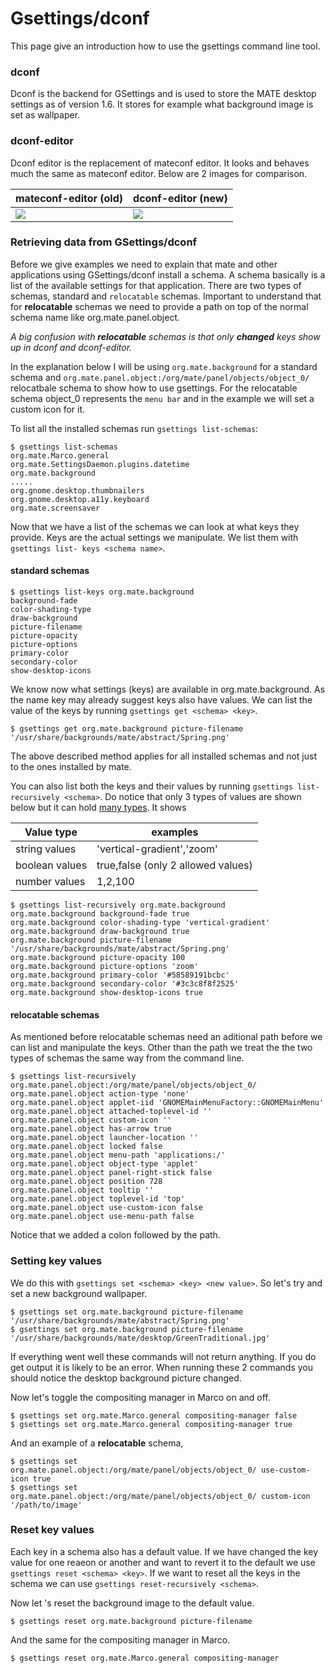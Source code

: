 # Gsettings/dconf

This page give an introduction how to use the gsettings command line tool.

### dconf

Dconf is the backend for GSettings and is used to store the MATE desktop
settings as of version 1.6. It stores for example what background image is set
as wallpaper.

### dconf-editor

Dconf editor is the replacement of mateconf editor. It looks and behaves much
the same as mateconf editor. Below are 2 images for comparison.

mateconf-editor (old)| dconf-editor (new)
---|---
![](./images/mateconf-editor_backround.png)| ![](./images/dconf-editor_background.png)

### Retrieving data from GSettings/dconf

Before we give examples we need to explain that mate and other applications
using GSettings/dconf install a schema. A schema basically is a list of the
available settings for that application. There are two types of schemas,
standard and `relocatable` schemas. Important to understand that for
**relocatable** schemas we need to provide a path on top of the normal schema
name like org.mate.panel.object.

_A big confusion with **relocatable** schemas is that only **changed** keys
show up in dconf and dconf-editor._

In the explanation below I will be using `org.mate.background` for a standard
schema and `org.mate.panel.object:/org/mate/panel/objects/object_0/`
relocatbale schema to show how to use gsettings. For the relocatable schema
object_0 represents the `menu bar` and in the example we will set a custom
icon for it.

To list all the installed schemas run `gsettings list-schemas`:

    
    
    $ gsettings list-schemas
    org.mate.Marco.general
    org.mate.SettingsDaemon.plugins.datetime
    org.mate.background
    .....
    org.gnome.desktop.thumbnailers
    org.gnome.desktop.a11y.keyboard
    org.mate.screensaver

Now that we have a list of the schemas we can look at what keys they provide.
Keys are the actual settings we manipulate. We list them with `gsettings list-
keys <schema name>`.

#### standard schemas

    
    
    $ gsettings list-keys org.mate.background
    background-fade
    color-shading-type
    draw-background
    picture-filename
    picture-opacity
    picture-options
    primary-color
    secondary-color
    show-desktop-icons

We know now what settings (keys) are available in org.mate.background. As the
name key may already suggest keys also have values. We can list the value of
the keys by running `gsettings get <schema> <key>`.

    
    
    $ gsettings get org.mate.background picture-filename
    '/usr/share/backgrounds/mate/abstract/Spring.png'

The above described method applies for all installed schemas and not just to
the ones installed by mate.

You can also list both the keys and their values by running `gsettings list-
recursively <schema>`. Do notice that only 3 types of values are shown below
but it can hold [many types](https://developer.gnome.org/glib/stable/glib-GVariant.html#GVariant). It shows

Value type| examples  
---|---  
string values| 'vertical-gradient','zoom'  
boolean values|  true,false (only 2 allowed values)  
number values|  1,2,100  
      
    
    $ gsettings list-recursively org.mate.background
    org.mate.background background-fade true
    org.mate.background color-shading-type 'vertical-gradient'
    org.mate.background draw-background true
    org.mate.background picture-filename '/usr/share/backgrounds/mate/abstract/Spring.png'
    org.mate.background picture-opacity 100
    org.mate.background picture-options 'zoom'
    org.mate.background primary-color '#58589191bcbc'
    org.mate.background secondary-color '#3c3c8f8f2525'
    org.mate.background show-desktop-icons true

#### relocatable schemas

As mentioned before relocatable schemas need an aditional path before we can
list and manipulate the keys. Other than the path we treat the the two types
of schemas the same way from the command line.

    
    
    $ gsettings list-recursively org.mate.panel.object:/org/mate/panel/objects/object_0/
    org.mate.panel.object action-type 'none'
    org.mate.panel.object applet-iid 'GNOMEMainMenuFactory::GNOMEMainMenu'
    org.mate.panel.object attached-toplevel-id ''
    org.mate.panel.object custom-icon ''
    org.mate.panel.object has-arrow true
    org.mate.panel.object launcher-location ''
    org.mate.panel.object locked false
    org.mate.panel.object menu-path 'applications:/'
    org.mate.panel.object object-type 'applet'
    org.mate.panel.object panel-right-stick false
    org.mate.panel.object position 728
    org.mate.panel.object tooltip ''
    org.mate.panel.object toplevel-id 'top'
    org.mate.panel.object use-custom-icon false
    org.mate.panel.object use-menu-path false

Notice that we added a colon followed by the path.

### Setting key values

We do this with `gsettings set <schema> <key> <new value>`. So let's try and
set a new background wallpaper.

    
    
    $ gsettings set org.mate.background picture-filename '/usr/share/backgrounds/mate/abstract/Spring.png'
    $ gsettings set org.mate.background picture-filename '/usr/share/backgrounds/mate/desktop/GreenTraditional.jpg'

If everything went well these commands will not return anything. If you do get
output it is likely to be an error. When running these 2 commands you should
notice the desktop background picture changed.

Now let's toggle the compositing manager in Marco on and off.

    
    
    $ gsettings set org.mate.Marco.general compositing-manager false
    $ gsettings set org.mate.Marco.general compositing-manager true

And an example of a **relocatable** schema,

    
    
    $ gsettings set org.mate.panel.object:/org/mate/panel/objects/object_0/ use-custom-icon true
    $ gsettings set org.mate.panel.object:/org/mate/panel/objects/object_0/ custom-icon '/path/to/image'

### Reset key values

Each key in a schema also has a default value. If we have changed the key
value for one reaeon or another and want to revert it to the default we use
`gsettings reset <schema> <key>`. If we want to reset all the keys in the
schema we can use `gsettings reset-recursively <schema>`.

Now let 's reset the background image to the default value.

    
    
    $ gsettings reset org.mate.background picture-filename

And the same for the compositing manager in Marco.

    
    
    $ gsettings reset org.mate.Marco.general compositing-manager
